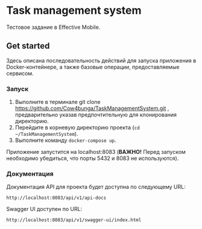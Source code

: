 # Task management system
Тестовое задание в Effective Mobile.
## Get started
Здесь описана последовательность действий для запуска приложения в Docker-контейнере, а также базовые операции, предоставляемые сервисом.
### Запуск
1. Выполните в терминале git clone https://github.com/Cow4bunga/TaskManagementSystem.git , предварительно указав предпочтительную для клонирования директорию.
2. Перейдите в корневую директорию проекта (`cd ~/TaskManagementSystem`).
3. Выполните команду `docker-compose up`.

Приложение запустится на localhost:8083 (**ВАЖНО!** Перед запуском необходимо убедиться, что порты 5432 и 8083 не используются).


### Документация
Документация API для проекта будет доступна по следующему URL: 

`http://localhost:8083/api/v1/api-docs`

Swagger UI доступен по URL:

`http://localhost:8083/api/v1/swagger-ui/index.html`
